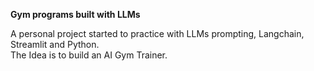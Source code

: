 **Gym programs built with LLMs**

A personal project started to practice with LLMs prompting, Langchain, Streamlit and  Python.
<br>
The Idea is to build an AI Gym Trainer.
